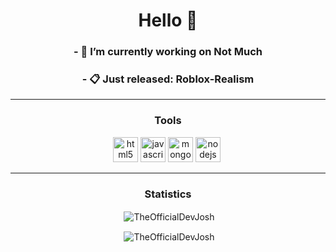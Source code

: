 <h1 align="center">Hello 👋</h1>

<h3 align="center">- 🔭 I’m currently working on <b>Not Much</b></h3>
<h3 align="center">- 📋 Just released: Roblox-Realism</h3>

<hr>
<h3 align="center">Tools</h3>
<p align="center"><img src="https://devicons.github.io/devicon/devicon.git/icons/html5/html5-original-wordmark.svg" alt="html5" width="40" height="40"/> <img src="https://devicons.github.io/devicon/devicon.git/icons/javascript/javascript-original.svg" alt="javascript" width="40" height="40"/> <img src="https://devicons.github.io/devicon/devicon.git/icons/mongodb/mongodb-original-wordmark.svg" alt="mongodb" width="40" height="40"/> <img src="https://devicons.github.io/devicon/devicon.git/icons/nodejs/nodejs-original-wordmark.svg" alt="nodejs" width="40" height="40"/> <img>
<hr>

<h3 align="center">Statistics</h3>
<p align="center">&nbsp;<img align="center" src="https://github-readme-stats.vercel.app/api?username=TheOfficialDevJosh&show_icons=true&theme=dracula" alt="TheOfficialDevJosh" /></p>
<p align="center">&nbsp;<img align="center" src="https://github-readme-stats.vercel.app/api/top-langs?username=TheOfficialDevJosh&show_icons=true&theme=dracula&layout=compact" alt="TheOfficialDevJosh" /></p>
